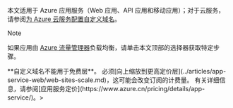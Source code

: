 本文适用于 Azure 应用服务（Web 应用、API 应用和移动应用）；对于云服务，请参阅[为 Azure 云服务配置自定义域名](../articles/cloud-services/cloud-services-custom-domain-name.md)。

> [!NOTE]
> 如果应用由 [Azure 流量管理器](https://www.azure.cn/home/features/traffic-manager/)负载均衡，请单击本文顶部的选择器获取特定步骤。
> <p> 
> **自定义域名不能用于免费层**。 必须[向上缩放到更高定价层](../articles/app-service-web/web-sites-scale.md)，这可能会改变订阅的计费量。 有关详细信息，请参阅[应用服务定价](https://www.azure.cn/pricing/details/app-service/)。>